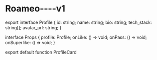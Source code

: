 # Roameo----v1


export interface Profile {
  id: string;
  name: string;
  bio: string;
  tech_stack: string[];
  avatar_url: string;
}

interface Props {
  profile: Profile;
  onLike: () => void;
  onPass: () => void;
  onSuperlike: () => void;
}

export default function ProfileCard
